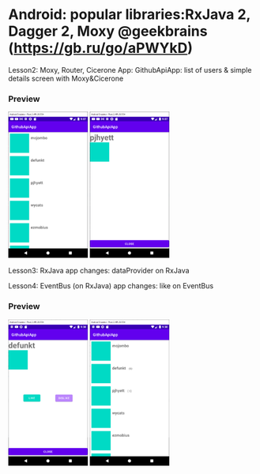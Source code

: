 # Android: popular libraries:RxJava 2, Dagger 2, Moxy @geekbrains (https://gb.ru/go/aPWYkD)

Lesson2: Moxy, Router, Cicerone
App: GithubApiApp: list of users & simple details screen with Moxy&Cicerone

### Preview
<img src="printscreens/lesson2_1.png" width="32%">
<img src="printscreens/lesson2_2.png" width="32%">

Lesson3: RxJava
app changes: dataProvider on RxJava

Lesson4: EventBus (on RxJava)
app changes: like on EventBus

### Preview
<img src="printscreens/lesson4_1.png" width="32%">
<img src="printscreens/lesson4_2.png" width="32%">

